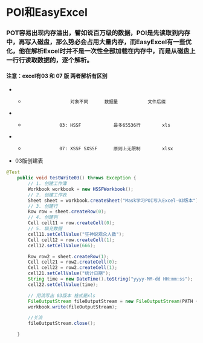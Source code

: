 # POI和EasyExcel
### POT容易出现内存溢出，譬如说百万级的数据，POI是先读取到内存中，再写入磁盘，那么势必会占用大量内存，而EasyExcel有一些优化，他在解析Excel时并不是一次性全部加载在内存中，而是从磁盘上一行行读取数据的，逐个解析。
#### 注意：excel有03 和 07 版 两者解析有区别
 - *                      对象不同      数据量           文件后缀
 - *                  03: HSSF            最多65536行        xls
 - *                  07: XSSF SXSSF      原则上无限制        xlsx
- 03版创建表
~~~JAVA
@Test
    public void testWrite03() throws Exception {
        // 1. 创建工作簿
        Workbook workbook = new HSSFWorkbook();
        // 2. 创建工作表
        Sheet sheet = workbook.createSheet("Mask学习POI写入Excel-03版本");
        // 3. 创建行
        Row row = sheet.createRow(0);
        // 4. 创建列
        Cell cell11 = row.createCell(0);
        // 5. 填充数据
        cell11.setCellValue("狂神说观众人数");
        Cell cell12 = row.createCell(1);
        cell12.setCellValue(666);

        Row row2 = sheet.createRow(1);
        Cell cell21 = row2.createCell(0);
        Cell cell22 = row2.createCell(1);
        cell21.setCellValue("统计日期");
        String time = new DateTime().toString("yyyy-MM-dd HH:mm:ss");
        cell22.setCellValue(time);

        // 用流写出 03版本 格式是xls
        FileOutputStream fileOutputStream = new FileOutputStream(PATH + "Mask学习POI写入Excel-03版本.xls");
        workbook.write(fileOutputStream);

        //关流
        fileOutputStream.close();

    }

~~~
